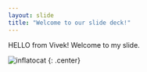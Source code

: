 ```yaml
---
layout: slide
title: "Welcome to our slide deck!"
---
```


HELLO from Vivek! Welcome to my slide.

![inflatocat](https://octodex.github.com/images/inflatocat.png)
{: .center}
